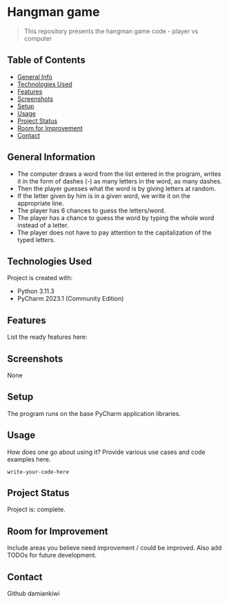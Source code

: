 # Hangman game
> This repository presents the hangman game code - player vs computer

## Table of Contents
* [General Info](#general-information)
* [Technologies Used](#technologies-used)
* [Features](#features)
* [Screenshots](#screenshots)
* [Setup](#setup)
* [Usage](#usage)
* [Project Status](#project-status)
* [Room for Improvement](#room-for-improvement)
* [Contact](#contact)
<!-- * [License](#license) -->


## General Information
- The computer draws a word from the list entered in the program, writes it in the form of dashes (-) as many letters in the word, as many dashes. 
- Then the player guesses what the word is by giving letters at random. 
- If the letter given by him is in a given word, we write it on the appropriate line. 
- The player has 6 chances to guess the letters/word. 
- The player has a chance to guess the word by typing the whole word instead of a letter.
- The player does not have to pay attention to the capitalization of the typed letters.


## Technologies Used
Project is created with:
* Python 3.11.3
* PyCharm 2023.1 (Community Edition)


## Features
List the ready features here:

## Screenshots
None

## Setup
The program runs on the base PyCharm application libraries.


## Usage
How does one go about using it?
Provide various use cases and code examples here.

`write-your-code-here`


## Project Status
Project is: complete.

## Room for Improvement
Include areas you believe need improvement / could be improved. Also add TODOs for future development.

## Contact
Github damiankiwi